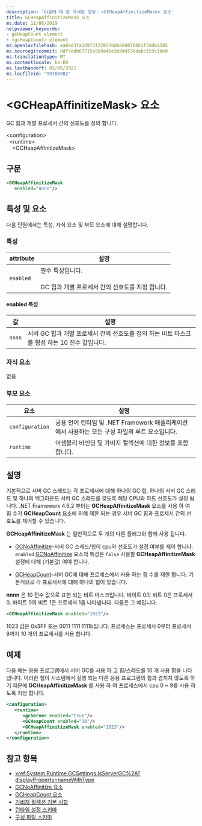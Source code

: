 ```yaml
---
description: '다음에 대 한 자세한 정보: <GCHeapAffinitizeMask> 요소'
title: GCHeapAffinitizeMask 요소
ms.date: 11/08/2019
helpviewer_keywords:
- gcHeapCount element
- <gcHeapCount> element
ms.openlocfilehash: ea6be3fa3d973f228576db69d0700b1f7ddba585
ms.sourcegitcommit: ddf7edb67715a5b9a45e3dd44536dabc153c1de0
ms.translationtype: MT
ms.contentlocale: ko-KR
ms.lasthandoff: 02/06/2021
ms.locfileid: "99786982"
---
```

# <a name="gcheapaffinitizemask-element"></a>\<GCHeapAffinitizeMask> 요소

GC 힙과 개별 프로세서 간의 선호도를 정의 합니다.

\<configuration>\
&nbsp;&nbsp;\<runtime>\
&nbsp;&nbsp;&nbsp;&nbsp;\<GCHeapAffinitizeMask>

## <a name="syntax"></a>구문

```xml
<GCHeapAffinitizeMask
   enabled="nnnn"/>
```

## <a name="attributes-and-elements"></a>특성 및 요소

다음 단원에서는 특성, 자식 요소 및 부모 요소에 대해 설명합니다.

### <a name="attributes"></a>특성

|attribute|설명|
|---------------|-----------------|
|`enabled`|필수 특성입니다.<br /><br />GC 힙과 개별 프로세서 간의 선호도를 지정 합니다. |

#### <a name="enabled-attribute"></a>enabled 특성

|값|설명|
|-----------|-----------------|
|`nnnn`|서버 GC 힙과 개별 프로세서 간의 선호도를 정의 하는 비트 마스크를 형성 하는 10 진수 값입니다. |

### <a name="child-elements"></a>자식 요소

없음

### <a name="parent-elements"></a>부모 요소

|요소|설명|
|-------------|-----------------|
|`configuration`|공용 언어 런타임 및 .NET Framework 애플리케이션에서 사용하는 모든 구성 파일의 루트 요소입니다.|
|`runtime`|어셈블리 바인딩 및 가비지 컬렉션에 대한 정보를 포함합니다.|

## <a name="remarks"></a>설명

기본적으로 서버 GC 스레드는 각 프로세서에 대해 하나의 GC 힙, 하나의 서버 GC 스레드 및 하나의 백그라운드 서버 GC 스레드를 갖도록 해당 CPU와 하드 선호도가 설정 됩니다. .NET Framework 4.6.2 부터는 **GCHeapAffinitizeMask** 요소를 사용 하 여 힙 수가 **GCHeapCount** 요소에 의해 제한 되는 경우 서버 GC 힙과 프로세서 간의 선호도를 제어할 수 있습니다.

**GCHeapAffinitizeMask** 는 일반적으로 두 개의 다른 플래그와 함께 사용 됩니다.

- [GCNoAffinitize](gcnoaffinitize-element.md)-서버 GC 스레드/힙이 cpu와 선호도가 설정 여부를 제어 합니다. `enabled` [GCNoAffinitize](gcnoaffinitize-element.md) 요소의 특성은 `false` 사용할 **GCHeapAffinitizeMask** 설정에 대해 (기본값) 여야 합니다.

- [GCHeapCount](gcheapcount-element.md)-서버 GC에 대해 프로세스에서 사용 하는 힙 수를 제한 합니다. 기본적으로 각 프로세서에 대해 하나의 힙이 있습니다.

**nnnn** 은 10 진수 값으로 표현 되는 비트 마스크입니다. 바이트 0의 비트 0은 프로세서 0, 바이트 0의 비트 1은 프로세서 1을 나타냅니다. 다음은 그 예입니다. 

```xml
<GCHeapAffinitizeMask enabled="1023"/>
```

1023 값은 0x3FF 또는 0011 1111 1111b입니다. 프로세스는 프로세서 0부터 프로세서 9까지 10 개의 프로세서를 사용 합니다.

## <a name="example"></a>예제

다음 예는 응용 프로그램에서 서버 GC를 사용 하 고 힙/스레드를 10 개 사용 함을 나타냅니다. 이러한 힙이 시스템에서 실행 되는 다른 응용 프로그램의 힙과 겹치지 않도록 하기 때문에 **GCHeapAffinitizeMask** 를 사용 하 여 프로세스에서 cpu 0 ~ 9를 사용 하도록 지정 합니다.

```xml
<configuration>
   <runtime>
      <gcServer enabled="true"/>
      <GCHeapCount enabled="10"/>
      <GCHeapAffinitizeMask enabled="1023"/>
   </runtime>
</configuration>
```

## <a name="see-also"></a>참고 항목

- <xref:System.Runtime.GCSettings.IsServerGC%2A?displayProperty=nameWithType>
- [GCNoAffinitize 요소](gcnoaffinitize-element.md)
- [GCHeapCount 요소](gcheapcount-element.md)
- [가비지 컬렉션 기본 사항](../../../../standard/garbage-collection/fundamentals.md)
- [런타임 설정 스키마](index.md)
- [구성 파일 스키마](../index.md)
